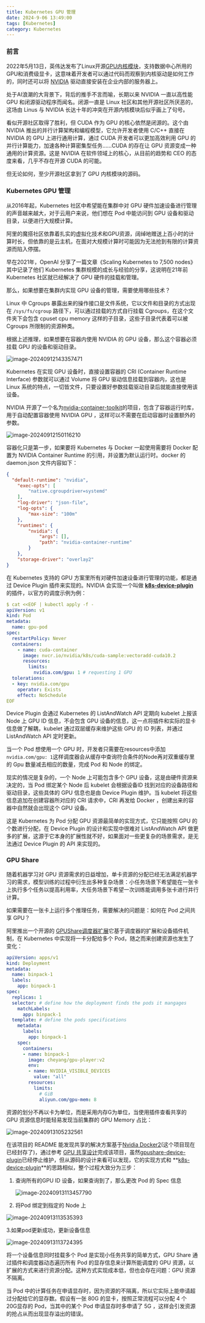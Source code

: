 ```yaml
---
title: Kubernetes GPU 管理
date: 2024-9-06 13:49:00
tags: [Kubernetes]
category: Kubernetes
---
```


### 前言

2022年5月13日，英伟达发布了Linux开源[GPU内核模块](https://github.com/NVIDIA/open-gpu-kernel-modules)，支持数据中心所用的GPU和消费级显卡，这意味着开发者可以通过代码而观察到内核驱动是如何工作的，同时还可以将 [NVIDIA](https://www.nvidia.com/en-us/) 驱动直接安装在企业内部的服务器上。

处于AI浪潮的大背景下，背后的推手不言而喻，长期以来 NVIDIA 一直以高性能 GPU 和闭源驱动程序而闻名。闭源一直是 Linux 社区和其他开源社区所厌恶的，这场由 Linus 与 NVIDIA 长达十年的冲突在开源内核模块后似乎画上了句号。

看似开源社区取得了胜利，但 CUDA 作为 GPU 的核心依然是闭源的。这个由 NVIDIA 推出的并行计算架构和编程模型，它允许开发者使用 C/C++ 直接在 NVIDIA 的 GPU 上进行通用计算，通过 CUDA 开发者可以更加高效利用 GPU 的并行计算能力，加速各种计算密集型任务……CUDA 的存在让 GPU 资源变成一种通用的计算资源。这是 NVIDIA 在软件领域上的核心，从目前的趋势和 CEO 的态度来看，几乎不存在开源 CUDA 的可能。

但无论如何，至少开源社区拿到了 GPU 内核模块的源码。



### Kubernetes GPU 管理

从2016年起，Kubernetes 社区中希望能在集群中对 GPU 硬件加速设备进行管理的声音越来越大，对于云用户来说，他们想在 Pod 中能访问到 GPU 设备和驱动目录，以便进行大规模计算。

阿里的魔搭社区依靠着扎实的虚拟化技术和GPU资源，阔绰地赠送上百小时的计算时长，但依靠的是云主机，在面对大规模计算时可能因为无法抢到有限的计算资源而陷入停摆。

早在2021年，OpenAI 分享了一篇文章《Scaling Kubernetes to 7,500 nodes》其中记录了他们 Kubernetes 集群规模的成长与经验的分享，这说明在21年前 Kubernetes 社区就已经解决了 GPU 硬件的挂载和管理。

那么，如果想要在集群内实现 GPU 设备的管理，需要使用哪些技术？

Linux 中 Cgroups 暴露出来的操作接口是文件系统，它以文件和目录的方式出现在 `/sys/fs/cgroup` 路径下，可以通过挂载的方式自行挂载 Cgroups，在这个文件夹下会包含 cpuset cpu memory 这样的子目录，这些子目录代表着可以被 Cgroups 所限制的资源种类。

根据上述推理，如果想要在容器内使用 NVIDIA 的 GPU 设备，那么这个容器必须挂载 GPU 的设备和驱动目录。

![image-20240912143357471](https://raw.githubusercontent.com/SilentEchoe/images/main/image-20240912143357471.png)

Kubernetes 在实现 GPU 设备时，直接设置容器的 CRI (Container Runtime Interface) 参数就可以通过 Volume 将 GPU 驱动信息挂载到容器内，这也是 Linux 系统的特点，一切皆文件，只要设置好参数挂载驱动目录后就能直接使用该设备。

NVIDIA 开源了一个名为[nvidia-container-toolkit](https://github.com/NVIDIA/nvidia-container-toolkit)的项目，包含了容器运行时库，用于自动配置容器使用 NVIDIA GPU ，这样可以不需要在启动容器时设置额外的参数。

![image-20240912150116210](https://raw.githubusercontent.com/SilentEchoe/images/main/image-20240912150116210.png)

容器化只是第一步，如果要将 Kubernetes 与 Docker 一起使用需要将 Docker 配置为 NVIDIA Container Runtime 的引用，并设置为默认运行时。docker 的 daemon.json 文件内容如下：

```json
{ 
  "default-runtime": "nvidia",
    "exec-opts": [
        "native.cgroupdriver=systemd"
    ],
    "log-driver": "json-file",
    "log-opts": {
        "max-size": "100m"
    },
    "runtimes": {
        "nvidia": {
            "args": [],
            "path": "nvidia-container-runtime"
        }
    },
    "storage-driver": "overlay2"
}
```

在 Kubernetes 支持的 GPU 方案里所有对硬件加速设备进行管理的功能，都是通过 Device Plugin 插件来实现的。NVIDIA 会实现一个叫做 **[k8s-device-plugin](https://github.com/NVIDIA/k8s-device-plugin)** 的插件，以官方的调度示例为例：

```yaml
$ cat <<EOF | kubectl apply -f -
apiVersion: v1
kind: Pod
metadata:
  name: gpu-pod
spec:
  restartPolicy: Never
  containers:
    - name: cuda-container
      image: nvcr.io/nvidia/k8s/cuda-sample:vectoradd-cuda10.2
      resources:
        limits:
          nvidia.com/gpu: 1 # requesting 1 GPU
  tolerations:
  - key: nvidia.com/gpu
    operator: Exists
    effect: NoSchedule
EOF
```

Device Plugin 会通过 Kubernetes 的 ListAndWatch API 定期向 kubelet 上报该 Node 上 GPU ID 信息，不会包含 GPU 设备的信息，这一点将插件和实际的显卡信息做了解耦，kubelet 通过双层缓存来维护这些 GPU 的 ID 列表，并通过 ListAndWatch API 定时更新。

当一个 Pod 想使用一个 GPU 时，开发者只需要在resources中添加`nvidia.com/gpu: 1`这样调度器会从缓存中查询符合条件的Node再对双重缓存里的 Gpu 数量减去相应的数量，完成 Pod 和 Node 的绑定。

现实的情况是复杂的，一个 Node 上可能包含多个 GPU 设备，这是由硬件资源来决定的，当 Pod 绑定某个 Node 后 kubelet 会根据设备ID 找到对应的设备路径和驱动目录，这些具体的 GPU 信息也是由 Device Plugin 维护。当 kubelet 将这些信息追加在创建容器所对应的 CRI 请求中，CRI 再发给 Docker ，创建出来的容器中自然就会出现这个 GPU 设备。

这是 Kubernetes 为 Pod 分配 GPU 资源最简单的实现方式，它只能按照 GPU 的个数进行分配，在 Device Plugin 的设计和实现中很难对 ListAndWatch API 做更多的扩展，这源于它本身的扩展性就不好，如果面对一些更复杂的场景需求，是无法通过 Device Plugin 的 API 来实现的。



### GPU Share

随着机器学习对 GPU 资源需求的日益增加，单卡资源的分配已经无法满足机器学习的需求，模型训练的过程中衍生出多种复杂场景：小任务场景下希望能在一张卡上执行多个任务以提高利用率，大任务场景下希望一次训练能调用多张卡进行并行计算。

如果需要在一张卡上运行多个推理任务，需要解决的问题是：如何在 Pod 之间共享 GPU？

阿里推出一个开源的 [GPUShare调度器扩展](https://github.com/AliyunContainerService/gpushare-scheduler-extender?tab=readme-ov-file)它基于调度器的扩展和设备插件机制，在 Kubernetes 中实现将一卡分配给多个 Pod，随之而来创建资源也发生了变化：

```yaml
apiVersion: apps/v1
kind: Deployment
metadata:
  name: binpack-1
  labels:
    app: binpack-1
spec:
  replicas: 1
  selector: # define how the deployment finds the pods it mangages
    matchLabels:
      app: binpack-1
  template: # define the pods specifications
    metadata:
      labels:
        app: binpack-1
    spec:
      containers:
      - name: binpack-1
        image: cheyang/gpu-player:v2
        env:
        - name: NVIDIA_VISIBLE_DEVICES
          value: "all"
        resources:
          limits:
            # GiB
            aliyun.com/gpu-mem: 8
```

资源的划分不再以卡为单位，而是采用内存G为单位，当使用插件查看共享的 GPU 资源信息时能轻易发现当前集群的 GPU Memory 占比：

![image-20240913105232561](https://raw.githubusercontent.com/SilentEchoe/images/main/image-20240913105232561.png)

在该项目的 README 能发现共享的解决方案基于[Nvidia Docker2](https://github.com/NVIDIA/nvidia-docker)(这个项目现在已经封存了)，通过参考 [GPU 共享设计](https://docs.google.com/document/d/1ZgKH_K4SEfdiE_OfxQ836s4yQWxZfSjS288Tq9YIWCA/edit#heading=h.r88v2xgacqr)完成该项目，虽然[gpushare-device-plugin](https://github.com/AliyunContainerService/gpushare-device-plugin)已经停止维护，但从源码的设计来看可以发现，它的实现方式和 **[k8s-device-plugin](https://github.com/NVIDIA/k8s-device-plugin)**的思路相似，整个过程大致分为三步：

1. 查询所有的GPU ID 设备，如果查询到了，那么更改 Pod 的 Spec 信息

   ![image-20240913113457790](https://raw.githubusercontent.com/SilentEchoe/images/main/image-20240913113457790.png)

2. 将Pod 绑定到指定的 Node 上

![image-20240913113535393](https://raw.githubusercontent.com/SilentEchoe/images/main/image-20240913113535393.png)

3.如果pod更新成功，更新设备信息

![image-20240913113724395](https://raw.githubusercontent.com/SilentEchoe/images/main/image-20240913113724395.png)

将一个设备信息同时挂载多个 Pod 是实现小任务共享的简单方式，GPU Share 通过插件和调度器动态遍历所有 Pod 的显存信息来计算所能调度的 GPU 资源，以扩展的方式来进行资源分配。这种方式实现成本低，但也会存在问题：GPU 资源不隔离。

当 Pod 中的计算任务在申请显存时，因为资源的不隔离，所以它实际上能申请超过分配给它的显存数。假设有一张 80G 的显卡，按照正常流程可以分配 4 个 20G显存的 Pod，当其中的某个 Pod 申请显存时多申请了 5G ，这样会引发资源的抢占从而出现显存溢出的错误。







